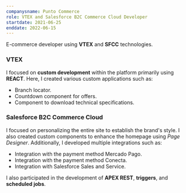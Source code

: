 ```yaml
---
companysname: Punto Commerce
role: VTEX and Salesforce B2C Commerce Cloud Developer
startdate: 2021-06-25
enddate: 2022-06-15
---
```

E-commerce developer using **VTEX** and **SFCC** technologies.

### VTEX
I focused on **custom development** within the platform primarily using **REACT**. Here, I created various custom applications such as:
- Branch locator.
- Countdown component for offers.
- Component to download technical specifications.

### Salesforce B2C Commerce Cloud
I focused on personalizing the entire site to establish the brand's style. I also created custom components to enhance the homepage using *Page Designer*. Additionally, I developed multiple integrations such as:
- Integration with the payment method Mercado Pago.
- Integration with the payment method Conecta.
- Integration with Salesforce Sales and Service.

I also participated in the development of **APEX REST**, **triggers**, and **scheduled jobs**.